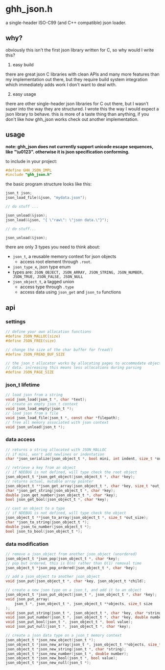 # ghh_json.h

a single-header ISO-C99 (and C++ compatible) json loader.

## why?

obviously this isn't the first json library written for C, so why would I write
this?

1. easy build

there are great json C libraries with clean APIs and many more features than my
implementation out there, but they require build system integration which
immediately adds work I don't want to deal with.

2. easy usage

there are other single-header json libraries for C out there, but I wasn't super
into the way they are structured. I wrote this the way I would expect a json
library to behave. this is more of a taste thing than anything, if you don't
like how ghh_json works check out another implementation.

## usage

**note: ghh_json does not currently support unicode escape sequences, like**
**"\\u0123". otherwise it is json specification conforming.**

to include in your project:

```c
#define GHH_JSON_IMPL
#include "ghh_json.h"
```

the basic program structure looks like this:

```c
json_t json;
json_load_file(&json, "mydata.json");

// do stuff ...

json_unload(&json);
json_load(&json, "{ \"raw\": \"json data.\"}");

// do stuff...

json_unload(&json);
```

there are only 3 types you need to think about:
- `json_t`, a reusable memory context for json objects
  - access root element through `.root`.
- `json_type_e`, json type enum
- types are: `JSON_OBJECT, JSON_ARRAY, JSON_STRING, JSON_NUMBER, JSON_TRUE,
  JSON_FALSE, JSON_NULL`
- `json_object_t`, a tagged union
  - access type through `.type`
  - access data using `json_get` and `json_to` functions

## api

### settings

```c
// define your own allocation functions
#define JSON_MALLOC(size)
#define JSON_FREE(size)

// change the size of the char buffer for fread()
#define JSON_FREAD_BUF_SIZE

// the json_t allocator works by allocating pages to accommodate objects and
// data. increasing this means less allocations during parsing
#define JSON_PAGE_SIZE
```

### json_t lifetime

```c
// load json from a string
void json_load(json_t *, char *text);
// create an empty json_t context
void json_load_empty(json_t *);
// load json from a file
void json_load_file(json_t *, const char *filepath);
// free all memory associated with json context
void json_unload(json_t *);
```

### data access

```c
// returns a string allocated with JSON_MALLOC
// if mini, won't add newlines or indentation
char *json_serialize(json_object_t *, bool mini, int indent, size_t *out_len);

// retrieve a key from an object
// if NDEBUG is not defined, will type check the root object
json_object_t *json_get_object(json_object_t *, char *key);
// returns actual, mutable array pointer
json_object_t **json_get_array(json_object_t *, char *key, size_t *out_size);
char *json_get_string(json_object_t *, char *key);
double json_get_number(json_object_t *, char *key);
bool json_get_bool(json_object_t *, char *key);

// cast an object to a type
// if NDEBUG is not defined, will type check the object
json_object_t **json_to_array(json_object_t *, size_t *out_size);
char *json_to_string(json_object_t *);
double json_to_number(json_object_t *);
bool json_to_bool(json_object_t *);
```

### data modification

```c
// remove a json_object from another json_object (unordered)
json_object_t *json_pop(json_object_t *, char *key);
// pop but ordered, this is O(n) rather than O(1) removal time
json_object_t *json_pop_ordered(json_object_t *, char *key);

// add a json_object to another json_object
void json_put(json_object_t *, char *key, json_object_t *child);

// create a new json type on a json_t, and add it to an object
json_object_t *json_put_object(json_t *, json_object_t *, char *key);
void json_put_array(
	json_t *, json_object_t *, json_object_t **objects, size_t size
);
void json_put_string(json_t *, json_object_t *, char *key, char *string);
void json_put_number(json_t *, json_object_t *, char *key, double number);
void json_put_bool(json_t *, json_object_t *, bool value);
void json_put_null(json_t *, json_object_t *, char *key);

// create a json data type on a json_t memory context
json_object_t *json_new_object(json_t *);
json_object_t *json_new_array(json_t *, json_object_t **objects, size_t size);
json_object_t *json_new_string(json_t *, char *string);
json_object_t *json_new_number(json_t *, double number);
json_object_t *json_new_bool(json_t *, bool value);
json_object_t *json_new_null(json_t *);
```
